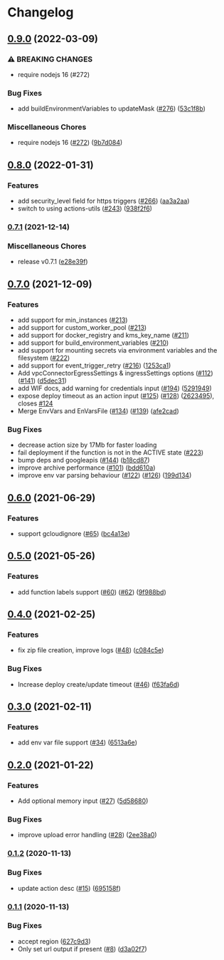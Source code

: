 # Changelog

## [0.9.0](https://www.github.com/google-github-actions/deploy-cloud-functions/compare/v0.8.0...v0.9.0) (2022-03-09)


### ⚠ BREAKING CHANGES

* require nodejs 16 (#272)

### Bug Fixes

* add buildEnvironmentVariables to updateMask ([#276](https://www.github.com/google-github-actions/deploy-cloud-functions/issues/276)) ([53c1f8b](https://www.github.com/google-github-actions/deploy-cloud-functions/commit/53c1f8be67564a771e568c620dbaf3efaecb26bc))


### Miscellaneous Chores

* require nodejs 16 ([#272](https://www.github.com/google-github-actions/deploy-cloud-functions/issues/272)) ([9b7d084](https://www.github.com/google-github-actions/deploy-cloud-functions/commit/9b7d084f94201f2bf164cfa0fd99f03bd920d8de))

## [0.8.0](https://www.github.com/google-github-actions/deploy-cloud-functions/compare/v0.7.1...v0.8.0) (2022-01-31)


### Features

* add security_level field for https triggers ([#266](https://www.github.com/google-github-actions/deploy-cloud-functions/issues/266)) ([aa3a2aa](https://www.github.com/google-github-actions/deploy-cloud-functions/commit/aa3a2aacae8d3a7b3597c856b50bea18ee006b25))
* switch to using actions-utils ([#243](https://www.github.com/google-github-actions/deploy-cloud-functions/issues/243)) ([938f2f6](https://www.github.com/google-github-actions/deploy-cloud-functions/commit/938f2f686126c0e4ad3601df45408041b4650c6e))

### [0.7.1](https://www.github.com/google-github-actions/deploy-cloud-functions/compare/v0.7.0...v0.7.1) (2021-12-14)


### Miscellaneous Chores

* release v0.7.1 ([e28e39f](https://www.github.com/google-github-actions/deploy-cloud-functions/commit/e28e39fa09d2f50449b8fd16438a7643fc8ed854))

## [0.7.0](https://www.github.com/google-github-actions/deploy-cloud-functions/compare/v0.6.0...v0.7.0) (2021-12-09)


### Features

* add support for min_instances ([#213](https://github.com/google-github-actions/deploy-cloud-functions/pull/213))
* add support for custom_worker_pool ([#213](https://github.com/google-github-actions/deploy-cloud-functions/pull/213))
* add support for docker_registry and kms_key_name ([#211](https://github.com/google-github-actions/deploy-cloud-functions/pull/211))
* add support for build_environment_variables ([#210](https://github.com/google-github-actions/deploy-cloud-functions/pull/210))
* add support for mounting secrets via environment variables and the filesystem ([#222](https://github.com/google-github-actions/deploy-cloud-functions/pull/222))
* add support for event_trigger_retry ([#216](https://www.github.com/google-github-actions/deploy-cloud-functions/issues/216)) ([1253ca1](https://www.github.com/google-github-actions/deploy-cloud-functions/commit/1253ca12e3e3b5ab038b24b02554af1cd2cd1efd))
* Add vpcConnectorEgressSettings & ingressSettings options ([#112](https://www.github.com/google-github-actions/deploy-cloud-functions/issues/112)) ([#141](https://www.github.com/google-github-actions/deploy-cloud-functions/issues/141)) ([d5dec31](https://www.github.com/google-github-actions/deploy-cloud-functions/commit/d5dec313cb9c6f9c5464bf45570c9fe674152357))
* add WIF docs, add warning for credentials input ([#194](https://www.github.com/google-github-actions/deploy-cloud-functions/issues/194)) ([5291949](https://www.github.com/google-github-actions/deploy-cloud-functions/commit/5291949fd2128ce3013b033205506ec53614bba7))
* expose deploy timeout as an action input ([#125](https://www.github.com/google-github-actions/deploy-cloud-functions/issues/125)) ([#128](https://www.github.com/google-github-actions/deploy-cloud-functions/issues/128)) ([2623495](https://www.github.com/google-github-actions/deploy-cloud-functions/commit/2623495fff7402d0f2c4a2162f74d43952442d6b)), closes [#124](https://www.github.com/google-github-actions/deploy-cloud-functions/issues/124)
* Merge EnvVars and EnVarsFile ([#134](https://www.github.com/google-github-actions/deploy-cloud-functions/issues/134)) ([#139](https://www.github.com/google-github-actions/deploy-cloud-functions/issues/139)) ([afe2cad](https://www.github.com/google-github-actions/deploy-cloud-functions/commit/afe2cade5e32aba53275d9bcd9be6820961e214d))


### Bug Fixes

* decrease action size by 17Mb for faster loading
* fail deployment if the function is not in the ACTIVE state ([#223](https://github.com/google-github-actions/deploy-cloud-functions/pull/223))
* bump deps and googleapis ([#144](https://www.github.com/google-github-actions/deploy-cloud-functions/issues/144)) ([b18cd87](https://www.github.com/google-github-actions/deploy-cloud-functions/commit/b18cd87804b7d330ee30910b872c78eb9108e21c))
* improve archive performance ([#101](https://www.github.com/google-github-actions/deploy-cloud-functions/issues/101)) ([bdd610a](https://www.github.com/google-github-actions/deploy-cloud-functions/commit/bdd610a0768d530458fa2dbcf4b0a8ef1b4e85af))
* improve env var parsing behaviour ([#122](https://www.github.com/google-github-actions/deploy-cloud-functions/issues/122)) ([#126](https://www.github.com/google-github-actions/deploy-cloud-functions/issues/126)) ([199d134](https://www.github.com/google-github-actions/deploy-cloud-functions/commit/199d134e25ce4d245f4e6a2b9cef23c06ec4f35a))

## [0.6.0](https://www.github.com/google-github-actions/deploy-cloud-functions/compare/v0.5.0...v0.6.0) (2021-06-29)


### Features

* support gcloudignore ([#65](https://www.github.com/google-github-actions/deploy-cloud-functions/issues/65)) ([bc4a13e](https://www.github.com/google-github-actions/deploy-cloud-functions/commit/bc4a13eb460adf9045c2b9a4450acb06c25cb0a1))

## [0.5.0](https://www.github.com/google-github-actions/deploy-cloud-functions/compare/v0.4.0...v0.5.0) (2021-05-26)


### Features

* add function labels support ([#60](https://www.github.com/google-github-actions/deploy-cloud-functions/issues/60)) ([#62](https://www.github.com/google-github-actions/deploy-cloud-functions/issues/62)) ([9f988bd](https://www.github.com/google-github-actions/deploy-cloud-functions/commit/9f988bd980b153cced94fea8580557d6f24a5ba4))

## [0.4.0](https://www.github.com/google-github-actions/deploy-cloud-functions/compare/v0.3.0...v0.4.0) (2021-02-25)


### Features

* fix zip file creation, improve logs ([#48](https://www.github.com/google-github-actions/deploy-cloud-functions/issues/48)) ([c084c5e](https://www.github.com/google-github-actions/deploy-cloud-functions/commit/c084c5e00e731bf0c3bf97ac62ba6d2859564812))


### Bug Fixes

* Increase deploy create/update timeout ([#46](https://www.github.com/google-github-actions/deploy-cloud-functions/issues/46)) ([f63fa6d](https://www.github.com/google-github-actions/deploy-cloud-functions/commit/f63fa6d271b3a9b596ff9f9726176e6d1d7b1283))

## [0.3.0](https://www.github.com/google-github-actions/deploy-cloud-functions/compare/v0.2.0...v0.3.0) (2021-02-11)


### Features

* add env var file support ([#34](https://www.github.com/google-github-actions/deploy-cloud-functions/issues/34)) ([6513a6e](https://www.github.com/google-github-actions/deploy-cloud-functions/commit/6513a6e5f0f53eeec94f324ed9c02ab56eab852d))

## [0.2.0](https://www.github.com/google-github-actions/deploy-cloud-functions/compare/v0.1.2...v0.2.0) (2021-01-22)


### Features

* Add optional memory input ([#27](https://www.github.com/google-github-actions/deploy-cloud-functions/issues/27)) ([5d58680](https://www.github.com/google-github-actions/deploy-cloud-functions/commit/5d586803b3bd3a70307a96a4e1d14f0ed766f280))


### Bug Fixes

* improve upload error handling ([#28](https://www.github.com/google-github-actions/deploy-cloud-functions/issues/28)) ([2ee38a0](https://www.github.com/google-github-actions/deploy-cloud-functions/commit/2ee38a0bf7722e3ee699188ece8ba82df1c5d320))

### [0.1.2](https://www.github.com/google-github-actions/deploy-cloud-functions/compare/v0.1.1...v0.1.2) (2020-11-13)


### Bug Fixes

* update action desc ([#15](https://www.github.com/google-github-actions/deploy-cloud-functions/issues/15)) ([695158f](https://www.github.com/google-github-actions/deploy-cloud-functions/commit/695158fd32feff3535e3e1eddbed2f70b06e4440))

### [0.1.1](https://www.github.com/google-github-actions/deploy-cloud-functions/compare/v0.1.0...v0.1.1) (2020-11-13)


### Bug Fixes

* accept region ([627c9d3](https://www.github.com/google-github-actions/deploy-cloud-functions/commit/627c9d30047b1be097d0fdffd2c3d0cc728abdf6))
* Only set url output if present ([#8](https://www.github.com/google-github-actions/deploy-cloud-functions/issues/8)) ([d3a02f7](https://www.github.com/google-github-actions/deploy-cloud-functions/commit/d3a02f7119ba31fe168ce9bf5106eb463e1877a7))
